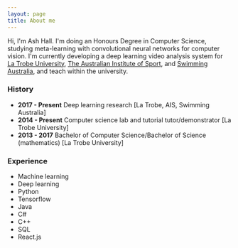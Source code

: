 ```yaml
---
layout: page
title: About me
---
```


Hi, I'm Ash Hall. I'm doing an Honours Degree in Computer Science, studying meta-learning with convolutional neural networks for computer vision.
I'm currently developing a deep learning video analysis system for [La Trobe University](https://www.latrobe.edu.au/), [The Australian Institute of Sport](https://www.ausport.gov.au/ais), and [Swimming Australia](https://www.swimming.org.au/home.aspx), and teach within the university.


### History

- __2017 - Present__ Deep learning research [La Trobe, AIS, Swimming Australia]
- __2014 - Present__ Computer science lab and tutorial tutor/demonstrator  [La Trobe University]
- __2013 - 2017__ Bachelor of Computer Science/Bachelor of Science (mathematics) [La Trobe University]

### Experience
- Machine learning
- Deep learning
- Python
- Tensorflow
- Java
- C#
- C++
- SQL
- React.js
